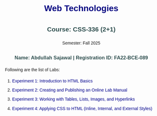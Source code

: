 <html lang="en">
<head>
    <meta charset="UTF-8">
    <meta name="viewport" content="width=device-width, initial-scale=1.0">
    <style>
    body { 
        font-family: Arial, sans-serif; 
        margin: 40px; 
        line-height: 1.6;
    }
    h1 { 
        color: navy; 
        text-align: center; 
    }
    h2, h3 { 
        color: darkslategray; 
        text-align: center; 
    }
    ol li { 
        margin: 8px 0; 
    }
    a { 
        text-decoration: none; 
        color: darkblue; 
    }
    a:hover { 
        text-decoration: underline; 
    }
    #center{text-align: center;}
</style>

</head>
<body>
   <h1>Web Technologies </h1>
<h2>Course: CSS-336 (2+1)</h2>
<p id="center">Semester: Fall 2025</p>
<h3>Name: Abdullah Sajawal | Registration ID: FA22-BCE-089 </h3>
    <p>Following are the list of Labs:</p>
    <ol>
        <li><a href="./Lab1.html">Experiment 1: Introduction to HTML Basics</a></li>
        <li><a href="./lab2.html">Experiment 2: Creating and Publishing an Online Lab Manual</a></li>
        <li><a href="./lab3.html">Experiment 3: Working with Tables, Lists, Images, and Hyperlinks</a></li>
        <li><a href="./Lab4.html">Experiment 4: Applying CSS to HTML (Inline, Internal, and External Styles)
</a></li>
    </ol>
</body>
</html>

